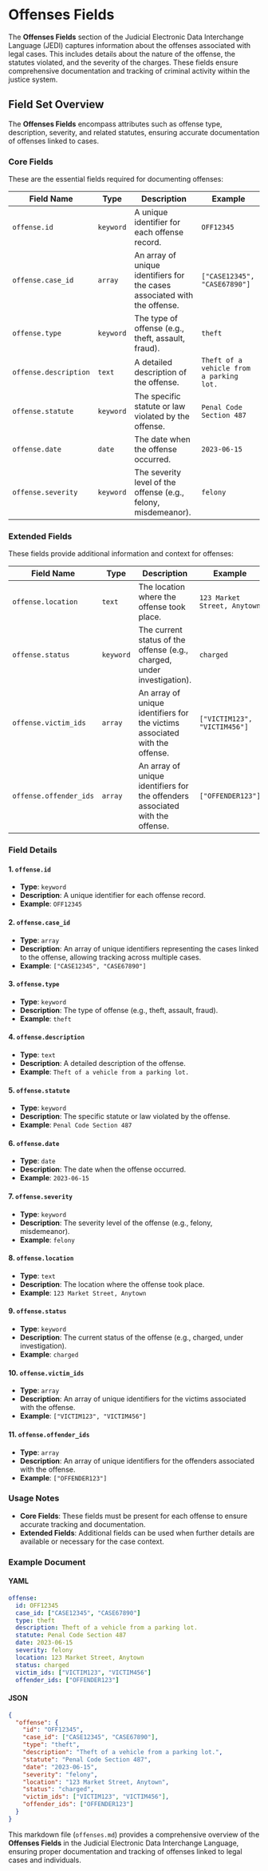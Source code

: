 # Offenses Fields

The **Offenses Fields** section of the Judicial Electronic Data Interchange Language (JEDI) captures information about the offenses associated with legal cases. This includes details about the nature of the offense, the statutes violated, and the severity of the charges. These fields ensure comprehensive documentation and tracking of criminal activity within the justice system.

## Field Set Overview

The **Offenses Fields** encompass attributes such as offense type, description, severity, and related statutes, ensuring accurate documentation of offenses linked to cases.

### Core Fields

These are the essential fields required for documenting offenses:

| Field Name                    | Type      | Description                                                                 | Example                     |
|------------------------------|-----------|-----------------------------------------------------------------------------|-----------------------------|
| `offense.id`                 | `keyword` | A unique identifier for each offense record.                                | `OFF12345`                  |
| `offense.case_id`            | `array`   | An array of unique identifiers for the cases associated with the offense.   | `["CASE12345", "CASE67890"]`|
| `offense.type`               | `keyword` | The type of offense (e.g., theft, assault, fraud).                          | `theft`                     |
| `offense.description`        | `text`    | A detailed description of the offense.                                      | `Theft of a vehicle from a parking lot.` |
| `offense.statute`            | `keyword` | The specific statute or law violated by the offense.                        | `Penal Code Section 487`    |
| `offense.date`               | `date`    | The date when the offense occurred.                                         | `2023-06-15`                |
| `offense.severity`           | `keyword` | The severity level of the offense (e.g., felony, misdemeanor).              | `felony`                    |

### Extended Fields

These fields provide additional information and context for offenses:

| Field Name                    | Type      | Description                                                                 | Example                     |
|------------------------------|-----------|-----------------------------------------------------------------------------|-----------------------------|
| `offense.location`           | `text`    | The location where the offense took place.                                  | `123 Market Street, Anytown`|
| `offense.status`             | `keyword` | The current status of the offense (e.g., charged, under investigation).     | `charged`                   |
| `offense.victim_ids`         | `array`   | An array of unique identifiers for the victims associated with the offense. | `["VICTIM123", "VICTIM456"]`|
| `offense.offender_ids`       | `array`   | An array of unique identifiers for the offenders associated with the offense. | `["OFFENDER123"]`          |

### Field Details

#### 1. `offense.id`
- **Type**: `keyword`
- **Description**: A unique identifier for each offense record.
- **Example**: `OFF12345`

#### 2. `offense.case_id`
- **Type**: `array`
- **Description**: An array of unique identifiers representing the cases linked to the offense, allowing tracking across multiple cases.
- **Example**: `["CASE12345", "CASE67890"]`

#### 3. `offense.type`
- **Type**: `keyword`
- **Description**: The type of offense (e.g., theft, assault, fraud).
- **Example**: `theft`

#### 4. `offense.description`
- **Type**: `text`
- **Description**: A detailed description of the offense.
- **Example**: `Theft of a vehicle from a parking lot.`

#### 5. `offense.statute`
- **Type**: `keyword`
- **Description**: The specific statute or law violated by the offense.
- **Example**: `Penal Code Section 487`

#### 6. `offense.date`
- **Type**: `date`
- **Description**: The date when the offense occurred.
- **Example**: `2023-06-15`

#### 7. `offense.severity`
- **Type**: `keyword`
- **Description**: The severity level of the offense (e.g., felony, misdemeanor).
- **Example**: `felony`

#### 8. `offense.location`
- **Type**: `text`
- **Description**: The location where the offense took place.
- **Example**: `123 Market Street, Anytown`

#### 9. `offense.status`
- **Type**: `keyword`
- **Description**: The current status of the offense (e.g., charged, under investigation).
- **Example**: `charged`

#### 10. `offense.victim_ids`
- **Type**: `array`
- **Description**: An array of unique identifiers for the victims associated with the offense.
- **Example**: `["VICTIM123", "VICTIM456"]`

#### 11. `offense.offender_ids`
- **Type**: `array`
- **Description**: An array of unique identifiers for the offenders associated with the offense.
- **Example**: `["OFFENDER123"]`

### Usage Notes

- **Core Fields**: These fields must be present for each offense to ensure accurate tracking and documentation.
- **Extended Fields**: Additional fields can be used when further details are available or necessary for the case context.

### Example Document

#### YAML

```yaml
offense:
  id: OFF12345
  case_id: ["CASE12345", "CASE67890"]
  type: theft
  description: Theft of a vehicle from a parking lot.
  statute: Penal Code Section 487
  date: 2023-06-15
  severity: felony
  location: 123 Market Street, Anytown
  status: charged
  victim_ids: ["VICTIM123", "VICTIM456"]
  offender_ids: ["OFFENDER123"]
```

#### JSON

```json
{
  "offense": {
    "id": "OFF12345",
    "case_id": ["CASE12345", "CASE67890"],
    "type": "theft",
    "description": "Theft of a vehicle from a parking lot.",
    "statute": "Penal Code Section 487",
    "date": "2023-06-15",
    "severity": "felony",
    "location": "123 Market Street, Anytown",
    "status": "charged",
    "victim_ids": ["VICTIM123", "VICTIM456"],
    "offender_ids": ["OFFENDER123"]
  }
}
```

This markdown file (`offenses.md`) provides a comprehensive overview of the **Offenses Fields** in the Judicial Electronic Data Interchange Language, ensuring proper documentation and tracking of offenses linked to legal cases and individuals.